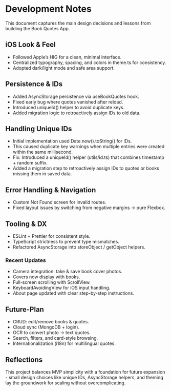 # Development Notes
This document captures the main design decisions and lessons from building the Book Quotes App.

## iOS Look & Feel
- Followed Apple’s HIG for a clean, minimal interface.
- Centralized typography, spacing, and colors in theme.ts for consistency.
- Adopted dark/light mode and safe area support.

## Persistence & IDs
- Added AsyncStorage persistence via useBookQuotes hook.
- Fixed early bug where quotes vanished after reload.
- Introduced uniqueId() helper to avoid duplicate keys.
- Added migration logic to retroactively assign IDs to old data.

## Handling Unique IDs
- Initial implementation used Date.now().toString() for IDs.
- This caused duplicate key warnings when multiple entries were created within the same millisecond.
- Fix: Introduced a uniqueId() helper (utils/id.ts) that combines timestamp + random suffix.
- Added a migration step to retroactively assign IDs to quotes or books missing them in saved data.

## Error Handling & Navigation
- Custom Not Found screen for invalid routes.
- Fixed layout issues by switching from negative margins → pure Flexbox.

## Tooling & DX
- ESLint + Prettier for consistent style.
- TypeScript strictness to prevent type mismatches.
- Refactored AsyncStorage into storeObject / getObject helpers.

### Recent Updates
- Camera integration: take & save book cover photos.
- Covers now display with books.
- Full-screen scrolling with ScrollView.
- KeyboardAvoidingView for iOS input handling.
- About page updated with clear step-by-step instructions.

## Future-Plan
- CRUD: edit/remove books & quotes.
- Cloud sync (MongoDB + login).
- OCR to convert photo → text quotes.
- Search, filters, and card-style browsing.
- Internationalization (i18n) for multilingual quotes.

## Reflections
This project balances MVP simplicity with a foundation for future expansion - small design choices like unique IDs, AsyncStorage helpers, and theming lay the groundwork for scaling without overcomplicating.
